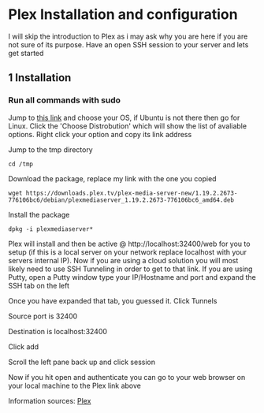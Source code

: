 # Plex Installation and configuration 

I will skip the introduction to Plex as i may ask why you are here if you are not sure of its purpose. Have an open SSH session to your server and lets get started

## 1 Installation
### Run all commands with sudo

Jump to [this link](https://www.plex.tv/en-gb/media-server-downloads/) and choose your OS, if Ubuntu is not there then go for Linux. Click the 'Choose Distrobution' which will show the list of avaliable options. Right click your option and copy its link address

Jump to the tmp directory
```
cd /tmp
```

Download the package, replace my link with the one you copied
```
wget https://downloads.plex.tv/plex-media-server-new/1.19.2.2673-776106bc6/debian/plexmediaserver_1.19.2.2673-776106bc6_amd64.deb
```

Install the package
```
dpkg -i plexmediaserver*
```

Plex will install and then be active @ http://localhost:32400/web for you to setup (if this is a local server on your network replace localhost with your servers internal IP). Now if you are using a cloud solution you will most likely need to use SSH Tunneling in order to get to that link. If you are using Putty, open a Putty window type your IP/Hostname and port and expand the SSH tab on the left

Once you have expanded that tab, you guessed it. Click Tunnels 

Source port is 32400

Destination is localhost:32400

Click add

Scroll the left pane back up and click session

Now if you hit open and authenticate you can go to your web browser on your local machine to the Plex link above

Information sources: [Plex](https://support.plex.tv/articles/200288586-installation/)
